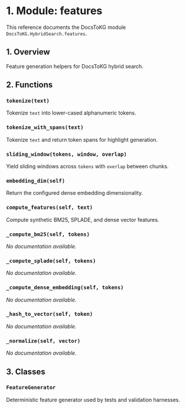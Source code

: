 # 1. Module: features

This reference documents the DocsToKG module ``DocsToKG.HybridSearch.features``.

## 1. Overview

Feature generation helpers for DocsToKG hybrid search.

## 2. Functions

### `tokenize(text)`

Tokenize ``text`` into lower-cased alphanumeric tokens.

### `tokenize_with_spans(text)`

Tokenize ``text`` and return token spans for highlight generation.

### `sliding_window(tokens, window, overlap)`

Yield sliding windows across ``tokens`` with ``overlap`` between chunks.

### `embedding_dim(self)`

Return the configured dense embedding dimensionality.

### `compute_features(self, text)`

Compute synthetic BM25, SPLADE, and dense vector features.

### `_compute_bm25(self, tokens)`

*No documentation available.*

### `_compute_splade(self, tokens)`

*No documentation available.*

### `_compute_dense_embedding(self, tokens)`

*No documentation available.*

### `_hash_to_vector(self, token)`

*No documentation available.*

### `_normalize(self, vector)`

*No documentation available.*

## 3. Classes

### `FeatureGenerator`

Deterministic feature generator used by tests and validation harnesses.
